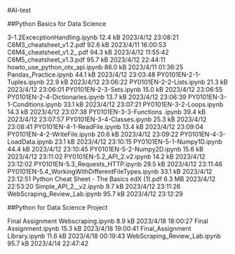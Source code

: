 #AI-test

##Python Basics for Data Science

3-1.2ExcecptionHandling.ipynb	12.4 kB	2023/4/12 23:08:21
C6M3_cheatsheet_v1.2.pdf	92.6 kB	2023/4/11 16:00:53
C6M4_cheatsheet_v1.2_.pdf	94.3 kB	2023/4/12 11:55:42
C6M5_cheatsheet_v1.3.pdf	95.7 kB	2023/4/12 22:44:11
howto_use_python_otx_api.ipynb	86.0 kB	2023/4/11 01:36:25
Pandas_Practice.ipynb	44.1 kB	2023/4/12 23:03:48
PY0101EN-2-1-Tuples.ipynb	22.9 kB	2023/4/12 23:06:22
PY0101EN-2-2-Lists.ipynb	21.3 kB	2023/4/12 23:06:01
PY0101EN-2-3-Sets.ipynb	15.0 kB	2023/4/12 23:06:55
PY0101EN-2-4-Dictionaries.ipynb	13.7 kB	2023/4/12 23:06:39
PY0101EN-3-1-Conditions.ipynb	33.1 kB	2023/4/12 23:07:21
PY0101EN-3-2-Loops.ipynb	14.3 kB	2023/4/12 23:07:38
PY0101EN-3-3-Functions .ipynb	39.4 kB	2023/4/12 23:07:57
PY0101EN-3-4-Classes.ipynb	25.3 kB	2023/4/12 23:08:41
PY0101EN-4-1-ReadFile.ipynb	13.4 kB	2023/4/12 23:09:04
PY0101EN-4-2-WriteFile.ipynb	20.6 kB	2023/4/12 23:09:22
PY0101EN-4-3-LoadData.ipynb	23.1 kB	2023/4/12 23:10:15
PY0101EN-5-1-Numpy1D.ipynb	44.4 kB	2023/4/12 23:10:45
PY0101EN-5-2-Numpy2D.ipynb	15.6 kB	2023/4/12 23:11:02
PY0101EN-5.2_API_2.v2.ipynb	14.2 kB	2023/4/12 23:12:02
PY0101EN-5.3_Requests_HTTP.ipynb	29.5 kB	2023/4/12 23:11:46
PY0101EN-5.4_WorkingWithDifferentFileTypes.ipynb	33.1 kB	2023/4/12 23:12:51
Python Cheat Sheet - The Basics edX (1).pdf	6.3 MB	2023/4/12 22:53:20
Simple_API_2__v2.ipynb	9.7 kB	2023/4/12 23:11:26
WebScraping_Review_Lab.ipynb	95.7 kB	2023/4/12 23:12:29



##Python for Data Science Project

Final Assignment Webscraping.ipynb	8.9 kB	2023/4/18 18:00:27
Final Assignment.ipynb	15.3 kB	2023/4/18 19:00:41
Final_Assignment Library.ipynb	11.6 kB	2023/4/18 00:19:43
WebScraping_Review_Lab.ipynb	95.7 kB	2023/4/14 22:47:42

